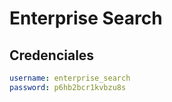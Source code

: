 # Enterprise Search

## Credenciales

```yaml
username: enterprise_search
password: p6hb2bcr1kvbzu8s
```
